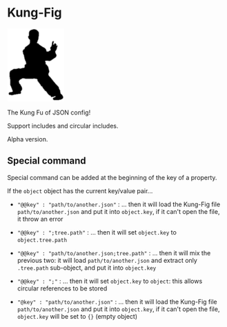 

# Kung-Fig

![Kung Fig!](https://raw.githubusercontent.com/cronvel/kung-fig/master/kung-fig.png)

The Kung Fu of JSON config!

Support includes and circular includes.

Alpha version.



## Special command

Special command can be added at the beginning of the key of a property.

If the `object` object has the current key/value pair...

* `"@@key" : "path/to/another.json"` : ... then it will load the Kung-Fig file `path/to/another.json` and put it into `object.key`,
	if it can't open the file, it throw an error

* `"@@key" : ";tree.path"` : ... then it will set `object.key` to `object.tree.path`

* `"@@key" : "path/to/another.json;tree.path"` : ... then it will mix the previous two: it will load `path/to/another.json` and
	extract only `.tree.path` sub-object, and put it into `object.key`

* `"@@key" : ";"` : ... then it will set `object.key` to `object`: this allows circular references to be stored

* `"@key" : "path/to/another.json"` : ... then it will load the Kung-Fig file `path/to/another.json` and put it into `object.key`,
	if it can't open the file, `object.key` will be set to `{}` (empty object)

